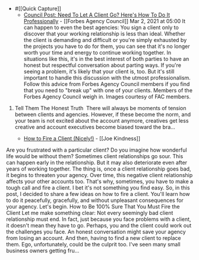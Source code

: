 - #[[Quick Capture]]
    - [Council Post: Need To Let A Client Go? Here's How To Do It Professionally](https://www.forbes.com/sites/forbesagencycouncil/2018/03/22/need-to-let-a-client-go-heres-how-to-do-it-professionally/?sh=239acf733d9d) - [[Forbes Agency Council]] Mar 2, 2021 at 05:00
It can happen to even the best agencies: You sign a client only to discover that your working relationship is less than ideal. Whether the client is demanding and difficult or you're simply exhausted by the projects you have to do for them, you can see that it's no longer worth your time and energy to continue working together.
In situations like this, it's in the best interest of both parties to have an honest but respectful conversation about parting ways. If you're seeing a problem, it's likely that your client is, too. But it's still important to handle this discussion with the utmost professionalism. Follow this advice from Forbes Agency Council members if you find that you need to "break up" with one of your clients.
Members of the Forbes Agency Council weigh in.
Images courtesy of FAC members. 
1. Tell Them The Honest Truth 
There will always be moments of tension between clients and agencies. However, if these become the norm, and your team is not excited about the account anymore, creatives get less creative and account executives become biased toward the bra...


    - [How to Fire a Client (Nicely!)](https://agencyanalytics.com/blog/how-to-fire-client) - [[Joe Kindness]] 

Are you frustrated with a particular client?
Do you imagine how wonderful life would be without them?
Sometimes client relationships go sour. This can happen early in the relationship. But it may also deteriorate even after years of working together.
The thing is, once a client relationship goes bad, it begins to threaten your agency.
Over time, this negative client relationship affects your other accounts too.
That's why, sometimes, you have to make a tough call and fire a client.
I bet it's not something you find easy. So, in this post, I decided to share a few ideas on how to fire a client. You'll learn how to do it peacefully, gracefully, and without unpleasant consequences for your agency.
Let's begin.
How to Be 100% Sure That You Must Fire the Client
Let me make something clear:
Not every seemingly bad client relationship must end.
In fact, just because you face problems with a client, it doesn't mean they have to go.
Perhaps, you and the client could work out the challenges you face. An honest conversation might save your agency from losing an account. And then, having to find a new client to replace them.
Ego, unfortunately, could be the culprit too. I've seen many small business owners getting fru...



